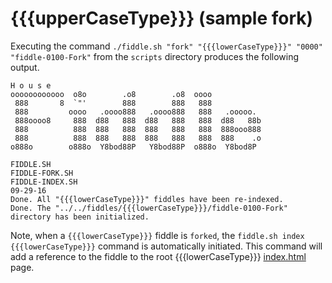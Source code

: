{{{upperCaseType}}} (sample fork)
======

Executing the command `./fiddle.sh "fork" "{{{lowerCaseType}}}" "0000" "fiddle-0100-Fork"` from the `scripts` directory produces
the following output.


    H o u s e
    oooooooooooo  o8o        .o8        .o8  oooo
     888       8  `"'        888        888   888
     888         oooo   .oooo888   .oooo888   888   .ooooo.
     888oooo8     888  d88   888  d88   888   888  d88   88b
     888          888  888   888  888   888   888  888ooo888
     888          888  888   888  888   888   888  888    .o
    o888o        o888o  Y8bod88P   Y8bod88P  o888o  Y8bod8P
    
    FIDDLE.SH
    FIDDLE-FORK.SH
    FIDDLE-INDEX.SH
    09-29-16
    Done. All "{{{lowerCaseType}}}" fiddles have been re-indexed.
    Done. The "../../fiddles/{{{lowerCaseType}}}/fiddle-0100-Fork" directory has been initialized.


Note, when a `{{{lowerCaseType}}}` fiddle is `forked`, the `fiddle.sh index {{{lowerCaseType}}}` command is automatically initiated.  This 
command will add a reference to the fiddle to the root {{{lowerCaseType}}} [index.html](index.html) page.



